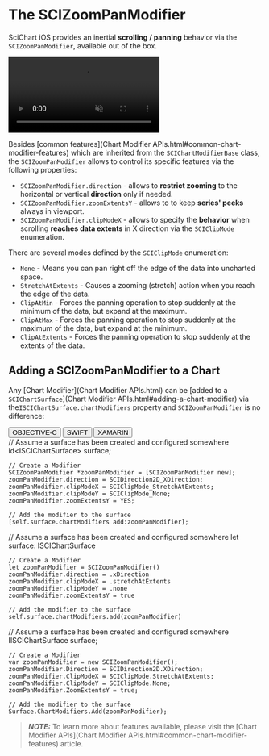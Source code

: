 # The SCIZoomPanModifier
SciChart iOS provides an inertial **scrolling / panning** behavior via the `SCIZoomPanModifier`, available out of the box.

<video autoplay loop muted playsinline src="img/modifiers-2d/zoom-pan-modifier.mp4"></video>

Besides [common features](Chart Modifier APIs.html#common-chart-modifier-features) which are inherited from the `SCIChartModifierBase` class, 
the `SCIZoomPanModifier` allows to control its specific features via the following properties:
- `SCIZoomPanModifier.direction` - allows to **restrict zooming** to the horizontal or vertical **direction** only if needed.
- `SCIZoomPanModifier.zoomExtentsY` - allows to to keep **series' peeks** always in viewport.
- `SCIZoomPanModifier.clipModeX` - allows to specify the **behavior** when scrolling **reaches data extents** in X direction via the `SCIClipMode` enumeration.

There are several modes defined by the `SCIClipMode` enumeration:
- `None` - Means you can pan right off the edge of the data into uncharted space.
- `StretchAtExtents` - Causes a zooming (stretch) action when you reach the edge of the data.
- `ClipAtMin` - Forces the panning operation to stop suddenly at the minimum of the data, but expand at the maximum.
- `ClipAtMax` - Forces the panning operation to stop suddenly at the maximum of the data, but expand at the minimum.
- `ClipAtExtents` - Forces the panning operation to stop suddenly at the extents of the data.

## Adding a SCIZoomPanModifier to a Chart
Any [Chart Modifier](Chart Modifier APIs.html) can be [added to a `SCIChartSurface`](Chart Modifier APIs.html#adding-a-chart-modifier) via the`ISCIChartSurface.chartModifiers` property and `SCIZoomPanModifier` is no difference:

<div class="code-snippet-tabs">
  <button class="code-snippet-tab" onclick="showCodeFor(event, 'objectivec')">OBJECTIVE-C</button>
  <button class="code-snippet-tab" onclick="showCodeFor(event, 'swift')">SWIFT</button>
  <button class="code-snippet-tab" onclick="showCodeFor(event, 'cs')">XAMARIN</button>
</div>
<div class="code-snippet" id="objectivec">
    // Assume a surface has been created and configured somewhere
    id&lt;ISCIChartSurface&gt; surface;

    // Create a Modifier
    SCIZoomPanModifier *zoomPanModifier = [SCIZoomPanModifier new];
    zoomPanModifier.direction = SCIDirection2D_XDirection;
    zoomPanModifier.clipModeX = SCIClipMode_StretchAtExtents;
    zoomPanModifier.clipModeY = SCIClipMode_None;
    zoomPanModifier.zoomExtentsY = YES;

    // Add the modifier to the surface
    [self.surface.chartModifiers add:zoomPanModifier];
</div>
<div class="code-snippet" id="swift">
    // Assume a surface has been created and configured somewhere
    let surface: ISCIChartSurface

    // Create a Modifier
    let zoomPanModifier = SCIZoomPanModifier()
    zoomPanModifier.direction = .xDirection
    zoomPanModifier.clipModeX = .stretchAtExtents
    zoomPanModifier.clipModeY = .none
    zoomPanModifier.zoomExtentsY = true

    // Add the modifier to the surface
    self.surface.chartModifiers.add(zoomPanModifier)
</div>
<div class="code-snippet" id="cs">
    // Assume a surface has been created and configured somewhere
    IISCIChartSurface surface;

    // Create a Modifier
    var zoomPanModifier = new SCIZoomPanModifier();
    zoomPanModifier.Direction = SCIDirection2D.XDirection;
    zoomPanModifier.ClipModeX = SCIClipMode.StretchAtExtents;
    zoomPanModifier.ClipModeY = SCIClipMode.None;
    zoomPanModifier.ZoomExtentsY = true;

    // Add the modifier to the surface
    Surface.ChartModifiers.Add(zoomPanModifier);
</div>

> **_NOTE:_** To learn more about features available, please visit the [Chart Modifier APIs](Chart Modifier APIs.html#common-chart-modifier-features) article.